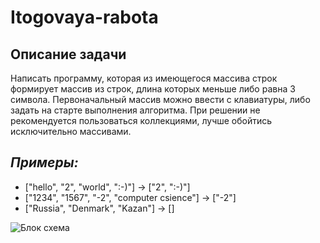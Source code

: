 # **Itogovaya-rabota**
## Описание задачи

 Написать программу, которая из имеющегося массива строк формирует массив из строк, 
 длина которых меньше либо равна 3 символа. Первоначальный массив можно ввести с клавиатуры,
 либо задать на старте выполнения алгоритма. При решении не рекомендуется пользоваться коллекциями,
  лучше обойтись исключительно массивами.

  ## _Примеры:_
  * ["hello", "2", "world", ":-)"] -> ["2", ":-)"]
  * ["1234", "1567", "-2", "computer csience"] -> ["-2"]
  * ["Russia", "Denmark", "Kazan"] -> [] 


![Блок схема](БС.jpg)